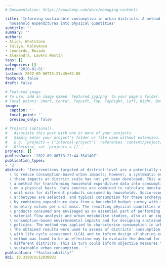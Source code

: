 ```yaml
---
# Documentation: https://wowchemy.com/docs/managing-content/

title: 'Informing sustainable consumption in urban districts: A method for transforming
  household expenditures into physical quantities'
subtitle: ''
summary: ''
authors:
- Alice, Whetstone
- Yuliya, Kalmykova
- Leonardo, Rosado
- Alexandra, Lavers Westin
tags: []
categories: []
date: '2020-01-01'
lastmod: 2022-09-06T15:21:45+02:00
featured: false
draft: false

# Featured image
# To use, add an image named `featured.jpg/png` to your page's folder.
# Focal points: Smart, Center, TopLeft, Top, TopRight, Left, Right, BottomLeft, Bottom, BottomRight.
image:
  caption: ''
  focal_point: ''
  preview_only: false

# Projects (optional).
#   Associate this post with one or more of your projects.
#   Simply enter your project's folder or file name without extension.
#   E.g. `projects = ["internal-project"]` references `content/project/deep-learning/index.md`.
#   Otherwise, set `projects = []`.
projects: []
publishDate: '2022-09-06T13:21:44.354140Z'
publication_types:
- '2'
abstract: "Interventions targeted at district-level are a potentially effective way\
  \ to reduce consumption-based urban impacts; however, a systematic method for accounting\
  \ these impacts at district scale has not yet been developed. This article outlines\
  \ a method for transforming household expenditure data into consumption quantified\
  \ on a physical basis. Data sources are combined to calculate monetary value per\
  \ unit mass for different products consumed by households. Socio-economic household\
  \ archetypes are selected, and typical consumption for these archetypes is calculated\
  \ by combining expenditure data from a household budget survey with the calculated\
  \ monetary values per unit mass. The resulting physical quantities of different\
  \ products consumed are envisaged as an essential part of performing district scale\
  \ material flow analysis and urban metabolism studies, also as an input for assessing\
  \ consumption-based environmental impacts and for designing sustainable consumption\
  \ policies. The method was applied to characterise consumption in urban districts.\
  \ The obtained results were used to assess of districts' consumption-based impacts\
  \ with life cycle assessment (LCA) and to inform design of sharing economy. The\
  \ method was found to be an effective way to evaluate the demand for products in\
  \ different districts; this in turn could inform objective measures to aid more\
  \ sustainable urban consumption.  "
publication: '*Sustainability*'
doi: 10.3390/su12030802
---
```

